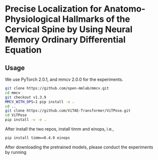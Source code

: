 <h1 align="left">Precise Localization for Anatomo-Physiological Hallmarks of the Cervical Spine by Using Neural Memory Ordinary Differential Equation</h1> 

## Usage

We use PyTorch 2.0.1, and mmcv 2.0.0 for the experiments.
```bash
git clone https://github.com/open-mmlab/mmcv.git
cd mmcv
git checkout v1.3.9
MMCV_WITH_OPS=1 pip install -e .
cd ..
git clone https://github.com/ViTAE-Transformer/ViTPose.git
cd ViTPose
pip install -v -e .
```

After install the two repos, install timm and einops, i.e.,
```bash
pip install timm==0.4.9 einops
```

After downloading the pretrained models, please conduct the experiments by running

```bash
